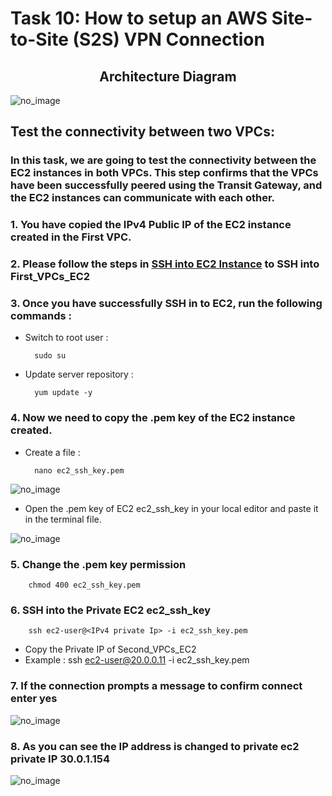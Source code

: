 # Task 10: How to setup an AWS Site-to-Site (S2S) VPN Connection
## <center>Architecture Diagram</center>
![no_image](https://labresources.whizlabs.com/73beff77d4bb448c2493e960e609ea6d/transit_gateway-2.png)

## Test the connectivity between two VPCs:
### In this task, we are going to test the connectivity between the EC2 instances in both VPCs. This step confirms that the VPCs have been successfully peered using the Transit Gateway, and the EC2 instances can communicate with each other.
### 1. You have copied the IPv4 Public IP of the EC2 instance created in the First VPC.
### 2. Please follow the steps in [SSH into EC2 Instance](https://www.whizlabs.com/labs/support-document/ssh-into-ec-instance) to SSH into First_VPCs_EC2
### 3. Once you have successfully SSH in to EC2, run the following commands :
- Switch to root user :

        sudo su

- Update server repository :

        yum update -y

### 4. Now we need to copy the .pem key of the EC2 instance created.

- Create a file :

        nano ec2_ssh_key.pem

![no_image](https://labresources.whizlabs.com/73beff77d4bb448c2493e960e609ea6d/image74.png)

- Open the .pem key of EC2 ec2_ssh_key in your local editor and paste it in the terminal file.

![no_image](https://labresources.whizlabs.com/73beff77d4bb448c2493e960e609ea6d/image84.png)

### 5. Change the .pem key permission

        chmod 400 ec2_ssh_key.pem

### 6. SSH into the Private EC2 ec2_ssh_key

        ssh ec2-user@<IPv4 private Ip> -i ec2_ssh_key.pem

-  Copy the Private IP of Second_VPCs_EC2
-  Example : ssh ec2-user@20.0.0.11 -i ec2_ssh_key.pem

### 7. If the connection prompts a message to confirm connect enter yes
![no_image](https://labresources.whizlabs.com/73beff77d4bb448c2493e960e609ea6d/image88.png)

### 8. As you can see the IP address is changed to private ec2 private IP 30.0.1.154
![no_image](https://digitalcloud.training/wp-content/uploads/2020/10/Authenticate-with-SSH-agent.jpg)

